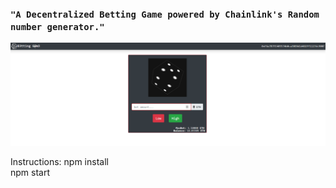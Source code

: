 ### ```"A Decentralized Betting Game powered by Chainlink's Random number generator."```



![](chainbet.png)

Instructions:
npm install<br>
npm start
